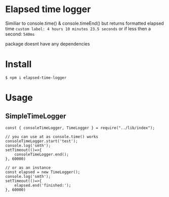 # Elapsed time logger
Similiar to console.time() & console.timeEnd() but returns formatted elapsed time `custom label: 4 hours 10 minutes 23.5 seconds` or if less then a second: `540ms`

package doesnt have any dependencies 
# Install
`$ npm i elapsed-time-logger`
# Usage
## SimpleTimeLogger

```
const { consoleTimeLogger, TimeLogger } = require("../lib/index");

// you can use at as console.time() works
consoleTimeLogger.start('test');
console.log('smth');
setTimeout(()=>{
    consoleTimeLogger.end();
}, 60000)

// or as an instance
const elapsed = new TimeLogger();
console.log('smth');
setTimeout(()=>{
    elapsed.end('finished:');
}, 60000)
```
